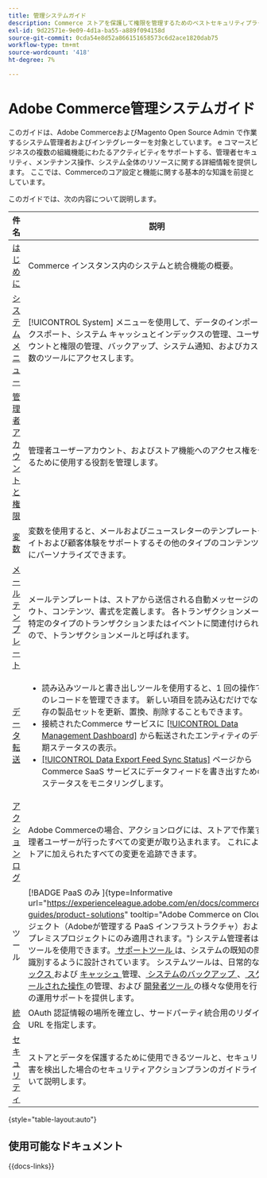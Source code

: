 ```yaml
---
title: 管理システムガイド
description: Commerce ストアを保護して権限を管理するためのベストセキュリティプラクティスや、データのインポートおよびエクスポート方法、統合と拡張機能の管理方法、日常のメンテナンスを行う方法を学びます。
exl-id: 9d22571e-9e09-4d1a-ba55-a889f094158d
source-git-commit: 0cda54e8d52a866151658573c6d2ace1820dab75
workflow-type: tm+mt
source-wordcount: '418'
ht-degree: 7%

---
```


# Adobe Commerce管理システムガイド

このガイドは、Adobe CommerceおよびMagento Open Source Admin で作業するシステム管理者およびインテグレーターを対象としています。 e コマースビジネスの複数の組織機能にわたるアクティビティをサポートする、管理者セキュリティ、メンテナンス操作、システム全体のリソースに関する詳細情報を提供します。 ここでは、Commerceのコア設定と機能に関する基本的な知識を前提としています。

このガイドでは、次の内容について説明します。

| 件名 | 説明 |
| ------- | ----------- |
| [ はじめに ](introduction.md) | Commerce インスタンス内のシステムと統合機能の概要。 |
| [ システムメニュー ](system-menu.md) | [!UICONTROL System] メニューを使用して、データのインポートとエクスポート、システム キャッシュとインデックスの管理、ユーザーアカウントと権限の管理、バックアップ、システム通知、およびカスタム変数のツールにアクセスします。 |
| [ 管理者アカウントと権限 ](permissions.md) | 管理者ユーザーアカウント、およびストア機能へのアクセス権を付与するために使用する役割を管理します。 |
| [ 変数 ](variables-predefined.md) | 変数を使用すると、メールおよびニュースレターのテンプレートや、サイトおよび顧客体験をサポートするその他のタイプのコンテンツを簡単にパーソナライズできます。 |
| [ メールテンプレート ](email-templates.md) | メールテンプレートは、ストアから送信される自動メッセージのレイアウト、コンテンツ、書式を定義します。 各トランザクションメールは、特定のタイプのトランザクションまたはイベントに関連付けられているので、トランザクションメールと呼ばれます。 |
| [ データ転送 ](data-transfer.md) | <ul><li>読み込みツールと書き出しツールを使用すると、1 回の操作で複数のレコードを管理できます。 新しい項目を読み込むだけでなく、既存の製品セットを更新、置換、削除することもできます。</li><li>接続されたCommerce サービスに [[!UICONTROL Data Management Dashboard]](data-dashboard.md) から転送されたエンティティのデータ同期ステータスの表示。</li><li>[[!UICONTROL Data Export Feed Sync Status]](data-feed-sync-status.md) ページからCommerce SaaS サービスにデータフィードを書き出すための同期ステータスをモニタリングします。</li></ul> |
| [ アクションログ ](action-log.md) | Adobe Commerceの場合、アクションログには、ストアで作業する管理者ユーザーが行ったすべての変更が取り込まれます。 これにより、ストアに加えられたすべての変更を追跡できます。 |
| ツール | [!BADGE PaaS のみ ]{type=Informative url="https://experienceleague.adobe.com/en/docs/commerce/user-guides/product-solutions" tooltip="Adobe Commerce on Cloud プロジェクト（Adobeが管理する PaaS インフラストラクチャ）およびオンプレミスプロジェクトにのみ適用されます。"} システム管理者は一連のツールを使用できます。[ サポートツール ](support.md) は、システムの既知の問題を識別するように設計されています。 システムツールは、日常的な [ インデックス ](index-management.md) および [ キャッシュ ](cache-management.md) 管理、[ システムのバックアップ ](backups.md)、[ スケジュールされた操作 ](data-scheduled-import-export.md) の管理、および [ 開発者ツール ](developer-tools.md) の様々な使用を行うための運用サポートを提供します。 |
| [ 統合 ](integrations.md) | OAuth 認証情報の場所を確立し、サードパーティ統合用のリダイレクト URL を指定します。 |
| [ セキュリティ ](security.md) | ストアとデータを保護するために使用できるツールと、セキュリティ侵害を検出した場合のセキュリティアクションプランのガイドラインについて説明します。 |

{style="table-layout:auto"}

## 使用可能なドキュメント

{{docs-links}}
